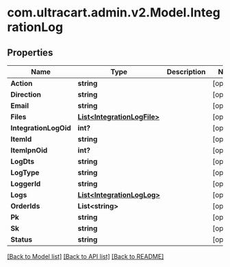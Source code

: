 # com.ultracart.admin.v2.Model.IntegrationLog
## Properties

Name | Type | Description | Notes
------------ | ------------- | ------------- | -------------
**Action** | **string** |  | [optional] 
**Direction** | **string** |  | [optional] 
**Email** | **string** |  | [optional] 
**Files** | [**List&lt;IntegrationLogFile&gt;**](IntegrationLogFile.md) |  | [optional] 
**IntegrationLogOid** | **int?** |  | [optional] 
**ItemId** | **string** |  | [optional] 
**ItemIpnOid** | **int?** |  | [optional] 
**LogDts** | **string** |  | [optional] 
**LogType** | **string** |  | [optional] 
**LoggerId** | **string** |  | [optional] 
**Logs** | [**List&lt;IntegrationLogLog&gt;**](IntegrationLogLog.md) |  | [optional] 
**OrderIds** | **List&lt;string&gt;** |  | [optional] 
**Pk** | **string** |  | [optional] 
**Sk** | **string** |  | [optional] 
**Status** | **string** |  | [optional] 


[[Back to Model list]](../README.md#documentation-for-models) [[Back to API list]](../README.md#documentation-for-api-endpoints) [[Back to README]](../README.md)

